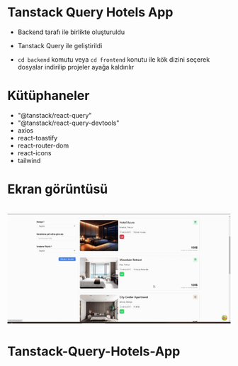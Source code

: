 # Tanstack Query Hotels App

- Backend tarafı ile birlikte oluşturuldu

- Tanstack Query ile geliştirildi

- `cd backend` komutu veya `cd frontend` konutu ile kök dizini seçerek dosyalar indirilip projeler ayağa kaldırılır

# Kütüphaneler

- "@tanstack/react-query"
- "@tanstack/react-query-devtools"
- axios
- react-toastify
- react-router-dom
- react-icons
- tailwind

# Ekran görüntüsü

# ![](bes.gif)
# Tanstack-Query-Hotels-App
